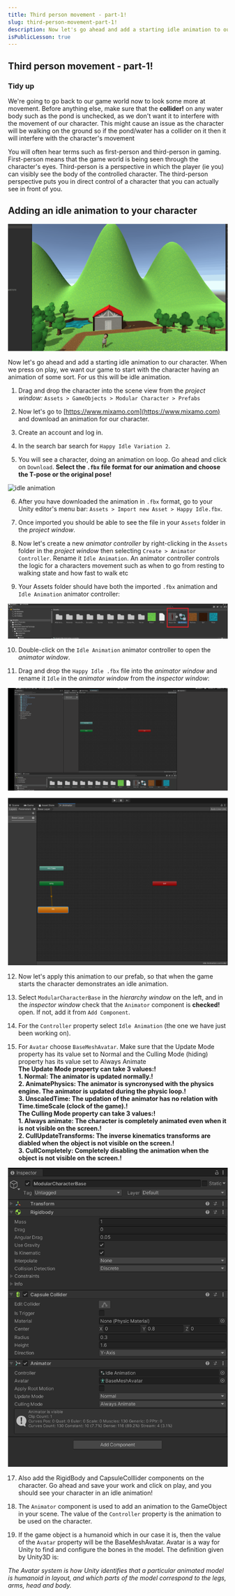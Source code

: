 ```yaml
---
title: Third person movement - part-1! 
slug: third-person-movement-part-1! 
description: Now let's go ahead and add a starting idle animation to our character. When we press on play, we want our game to start with the character having an animation of some sort. For us this will be idle animation 
isPublicLesson: true
---
```


## Third person movement - part-1!

### Tidy up

[comment]: <GM: do you mean that any collider components for water objects are unchecked? What collider would we have used for water? Or is it another setting?  Note, this might cause an issue as the character will be walking on the ground so if the pond/water has a collider on it then it will interfere with the character's movement>
We're going to go back to our game world now to look some more at movement. Before anything else, make sure that the **collider!** on any water body such as the pond is unchecked, as we don't want it to interfere with the movement of our character. This might cause an issue as the character will be walking on the ground so if the pond/water has a collider on it then it will interfere with the character's movement

You will often hear terms such as first-person and third-person in gaming.  First-person means that the game world is being seen through the character's eyes. Third-person is a perspective in which the player (ie you) can visibly see the body of the controlled character. The third-person perspective puts you in direct control of a character that you can actually see in front of you.

## Adding an idle animation to your character 

![1.gif](public/assets/1.gif)

Now let's go ahead and add a starting idle animation to our character. When we press on play, we want our game to start with the character having an animation of some sort. For us this will be idle animation.

1.  Drag and drop the character into the scene view from the _project window:_ `Assets > GameObjects > Modular Character > Prefabs`
    
2.  Now let's go to [](https://www.mixamo.com/)[https://www.mixamo.com](https://www.mixamo.com) and download an animation for our character.
    
3.  Create an account and log in.
    
4.  In the search bar search for `Happy Idle Variation 2`.
    
5.  You will see a character, doing an animation on loop. Go ahead and click on `Download`. **Select the `.fbx` file format for our animation and choose the T-pose or the original pose!**
    

![idle animation](public/assets/2.gif)

6.  After you have downloaded the animation in `.fbx` format, go to your Unity editor's menu bar: `Assets > Import new Asset > Happy Idle.fbx`.
    
7.  Once imported you should be able to see the file in your `Assets` folder in the _project window_.

[comment]: <GM: could you explain what an animation controller is and does? Addressed: added some text>    

8.  Now let's create a new _animator controller_ by right-clicking in the `Assets` folder in the _project window_ then selecting `Create > Animator Controller`. Rename it `Idle Animation`. An animator controller controls the logic for a characters movement such as when to go from resting to walking state and how fast to walk etc

9.  Your Assets folder should have both the imported `.fbx` animation and `Idle Animation` animator controller:
    

![3.png](public/assets/3.png)

10.  Double-click on the `Idle Animation` animator controller to open the _animator window_. 
    
11.  Drag and drop the `Happy Idle .fbx` file into the _animator window_ and rename it `Idle` in the _animator window_ from the _inspector window_:
    

![4.gif](public/assets/4.gif)

![animator](public/assets/5.png)

12.  Now let's apply this animation to our prefab, so that when the game starts the character demonstrates an idle animation.
    
13.  Select `ModularCharacterBase` in the _hierarchy window_ on the left, and in the _inspector window_ check that the `Animator` component is **checked!** open. If not, add it from `Add Component`.
    
14.  For the `Controller` property select `Idle Animation` (the one we have just been working on).
    
15.  For `Avatar` choose `BaseMeshAvatar`. Make sure that the Update Mode property has its value set to Normal and the Culling Mode (hiding) property has its value set to Always Animate </br>
**The Update Mode property can take 3 values:!** </br>
    **1.  Normal: The animator is updated normally.!** </br>
    **2.  AnimatePhysics: The animator is syncronysed with the physics engine. The animator is updated during the physic loop.!** </br>
    **3.  UnscaledTime: The updation of the animator has no relation with Time.timeScale (clock of the game).!** </br>
**The Culling Mode property can take 3 values:!** </br>
    **1.  Always animate: The character is completely animated even when it is not visible on the screen.!** </br>
    **2.  CullUpdateTransforms: The inverse kinematics transforms are diabled when the object is not visible on the screen.!** </br>
    **3.  CullCompletely: Completely disabling the animation when the object is not visible on the screen.!** </br>


[comment]: <GM: the image below shows RigidBody and CapsuleColllider components on the character but I don't think we've added them yet>
[comment]: <GM: you don't say to set the Animator Component properties like Update Mode and CullingMode, or uncheck Root Motion?: Addressed above in line #55>

![6.png](public/assets/6.png)

17. Also add the RigidBody and CapsuleColllider components on the character.  Go ahead and save your work and click on play, and you should see your character in an idle animation!
    
18.  The `Animator` component is used to add an animation to the GameObject in your scene. The value of the `Controller` property is the animation to be used on the character.

[comment]: <GM: the value of the `Avatar` property will be the: Ammended: added missing text ???? >

19.  If the game object is a humanoid which in our case it is, then the value of the `Avatar` property will be the BaseMeshAvatar. Avatar is a way for Unity to find and configure the bones in the model. The definition given by Unity3D is:
    

_The Avatar system is how Unity identifies that a particular animated model is humanoid in layout, and which parts of the model correspond to the legs, arms, head and body._
